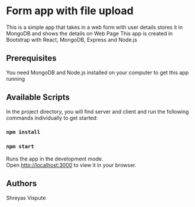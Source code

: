 # Form app with file upload

This is a simple app that takes in a web form with user details stores it in MongoDB and shows the details on Web Page
This app is created in Bootstrap with React, MongoDB, Express and Node.js

## Prerequisites

You need MongoDB and Node.js installed on your computer to get this app running

## Available Scripts

In the project directory, you will find server and client and run the following commands individually to get started:

### `npm install`

### `npm start`

Runs the app in the development mode.\
Open [http://localhost:3000](http://localhost:3000) to view it in your browser.

## Authors

Shreyas Vispute
